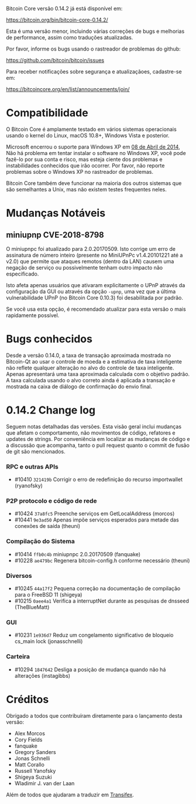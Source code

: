 Bitcoin Core versão 0.14.2 já está disponível em:

  <https://bitcoin.org/bin/bitcoin-core-0.14.2/>

Esta é uma versão menor, incluindo várias correções de bugs e melhorias de performance, assim como traduções atualizadas.

Por favor, informe os bugs usando o rastreador de problemas do github:

  <https://github.com/bitcoin/bitcoin/issues>

Para receber notificações sobre segurança e atualizaçãoes, cadastre-se em:

  <https://bitcoincore.org/en/list/announcements/join/>

Compatibilidade
===============

O Bitcoin Core é amplamente testado em vários sistemas operacionais usando o kernel do Linux, macOS 10.8+, Windows Vista e posterior.

Microsoft encerrou o suporte para Windows XP em [08 de Abril de 2014](https://www.microsoft.com/en-us/WindowsForBusiness/end-of-xp-support), Não há problema em tentar instalar o software no Windows XP, você pode fazê-lo por sua conta e risco, mas esteja ciente dos problemas e instabilidades conhecidos que irão ocorrer. Por favor, não reporte problemas sobre o Windows XP no rastreador de problemas.

Bitcoin Core também deve funcionar na maioria dos outros sistemas que são semelhantes a Unix, mas não existem testes frequentes neles.

Mudanças Notáveis
=================

miniupnp CVE-2018-8798
----------------------------

O miniupnpc foi atualizado para 2.0.20170509. Isto corrige um erro de assinatura de número inteiro (presente no MiniUPnPc v1.4.20101221 até a  v2.0) que permite que ataques remotos (dentro da LAN) causem uma negação de serviço ou possivelmente tenham outro impacto não especificado.

Isto afeta apenas usuários que ativaram explicitamente o UPnP através da configuração da GUI ou através da opção `-upnp`, uma vez que a última vulnerabilidade UPnP (no Bitcoin Core 0.10.3) foi desabilitada por padrão.

Se você usa esta opção, é recomendado atualizar para esta versão o mais rapidamente possível.

Bugs conhecidos
===============

Desde a versão 0.14.0, a taxa de transação aproximada mostrada no Bitcoin-Qt ao usar o controle de moeda e a estimativa de taxa inteligente não reflete qualquer alteração no alvo do controle de taxa inteligente. Apenas apresentará uma taxa aproximada calculada com o objetivo padrão. A taxa calculada usando o alvo correto ainda é aplicada a transação e mostrada na caixa de diálogo de confirmação do envio final.

0.14.2 Change log
=================

Seguem notas detalhadas das versões. Esta visão geral inclui mudanças que afetam o comportamento, não movimentos de código, refatores e updates de strings. Por conveniência em localizar as mudanças de código e a discussão que acompanha, tanto o pull request quanto o commit de fusão de git são mencionados.

### RPC e outras APIs
- #10410 `321419b` Corrigir o erro de redefinição do recurso importwallet (ryanofsky)

### P2P protocolo e código de rede
- #10424 `37a8fc5` Preenche serviços em GetLocalAddress (morcos)
- #10441 `9e3ad50` Apenas impõe serviços esperados para metade das conexões de saída (theuni)

### Compilação do Sistema
- #10414 `ffb0c4b` miniupnpc 2.0.20170509 (fanquake)
- #10228 `ae479bc` Regenera bitcoin-config.h conforme necessário (theuni)

### Diversos
- #10245 `44a17f2` Pequena correção na documentação de compilação para o FreeBSD 11 (shigeya)
- #10215 `0aee4a1` Verifica a interruptNet durante as pesquisas de dnsseed (TheBlueMatt)

### GUI
- #10231 `1e936d7` Reduz um congelamento significativo de bloqueio cs_main lock (jonasschnelli)

### Carteira
- #10294 `1847642` Desliga a posição de mudança quando não há alterações (instagibbs)

Créditos
=======

Obrigado a todos que contribuíram diretamente para o lançamento desta versão:

- Alex Morcos
- Cory Fields
- fanquake
- Gregory Sanders
- Jonas Schnelli
- Matt Corallo
- Russell Yanofsky
- Shigeya Suzuki
- Wladimir J. van der Laan

Além de todos que ajudaram a traduzir em [Transifex](https://www.transifex.com/projects/p/bitcoin/).

